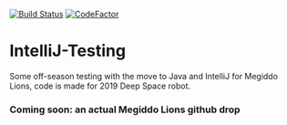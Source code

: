 [![Build Status](https://travis-ci.com/epicDISZ/IntelliJ-Testing.svg?branch=master)](https://travis-ci.com/epicDISZ/IntelliJ-Testing) [![CodeFactor](https://www.codefactor.io/repository/github/epicdisz/intellij-testing/badge/master)](https://www.codefactor.io/repository/github/epicdisz/intellij-testing/overview/master)
# IntelliJ-Testing
Some off-season testing with the move to Java and IntelliJ for Megiddo Lions, code is made for 2019 Deep Space robot.

### Coming soon: an actual Megiddo Lions github drop

